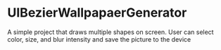 # UIBezierWallpapaerGenerator
A simple project that draws multiple shapes on screen. User can select color, size, and blur intensity and save the picture to the device
